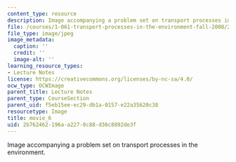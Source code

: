```yaml
---
content_type: resource
description: Image accompanying a problem set on transport processes in the environment.
file: /courses/1-061-transport-processes-in-the-environment-fall-2008/2b762462196aa2278c88d36c8892de3f_movie_6.jpg
file_type: image/jpeg
image_metadata:
  caption: ''
  credit: ''
  image-alt: ''
learning_resource_types:
- Lecture Notes
license: https://creativecommons.org/licenses/by-nc-sa/4.0/
ocw_type: OCWImage
parent_title: Lecture Notes
parent_type: CourseSection
parent_uid: f5eb15ee-ec29-db1a-0157-e22a35620c38
resourcetype: Image
title: movie_6
uid: 2b762462-196a-a227-8c88-d36c8892de3f
---
```

Image accompanying a problem set on transport processes in the environment.